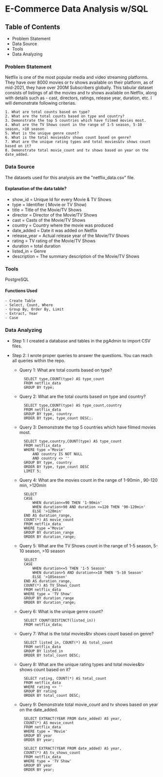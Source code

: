 

# E-Commerce Data Analysis w/SQL

## Table of Contents
- Problem Statement
- Data Source
- Tools
- Data Analyzing

### Problem Statement

Netflix is one of the most popular media and video streaming platforms. They have over 8000 movies or tv shows available on their platform, as of mid-2021, they have over 200M Subscribers globally. This tabular dataset consists of listings of all the movies and tv shows available on Netflix, along with details such as - cast, directors, ratings, release year, duration, etc. I will demonstrate following criterias.

    1. What are total counts based on type?
    2. What are the total counts based on type and country?
    3. Demonstrate the top 5 countries which have filmed movies most.
    4. What are the TV Shows count in the range of 1-5 season, 5-10 season, >10 season
    5. What is the unique genre count?
    6. What is the total movies&tv shows count based on genre?
    7. What are the unique rating types and total movies&tv shows count based on it?
    8. Demonstrate total movie_count and tv shows based on year on the date_added.

### Data Source
The datasets used for this analysis are the "netflix_data.csv" file.

#### Explanation of the data table?
- show_id = Unique Id for every Movie & TV Shows
- type = Identifier ( Movie or TV Show)
- title = Title of the Movie/TV Shows
- director = Director of the Movie/TV Shows
- cast = Casts of the Movie/TV Shows
- country = Country where the movie was produced
- date_added = Date it was added on Netflix
- release_year = Actual release year of the Movie/TV Shows
- rating = TV rating of the Movie/TV Shows
- duration = total duration
- listed_in = Genre
- description = The summary description of the Movie/TV Shows


### Tools
 PostgreSQL

 #### Functions Used

    - Create Table
    - Select, Count, Where
    - Group By, Order By, Limit
    - Extract, Year
    - Case


### Data Analyzing 
- Step 1: I created a database and tables in the pgAdmin to import CSV files.
- Step 2: I wrote proper queries to answer the questions. You can reach all queries within the repo.
     
    - Query 1: What are total counts based on type?

            SELECT type,COUNT(type) AS type_count
            FROM netflix_data
            GROUP BY type;

    - Query 2: What are the total counts based on type and country?
        
            SELECT type,COUNT(type) AS type_count,country
            FROM netflix_data
            GROUP BY type, country
            ORDER BY type, type_count DESC;. 

    - Query 3: Demonstrate the top 5 countries which have filmed movies most.
    
            SELECT type,country,COUNT(type) AS type_count
            FROM netflix_data
            WHERE type ='Movie'
                AND country IS NOT NULL
                AND country <> ''
            GROUP BY type, country
            ORDER BY type, type_count DESC
            LIMIT 5;

    - Query 4: What are the movies count in the range of 1-90min , 90-120 min, >120min
    
            SELECT
            CASE
                WHEN duration<=90 THEN '1-90min'
                WHEN duration>90 AND duration <=120 THEN '90-120min'
                ELSE '>120min'
            END AS duration_range,
            COUNT(*) AS movie_count
            FROM netflix_data
            WHERE type ='Movie'
            GROUP BY duration_range
            ORDER BY duration_range;

    - Query 5: What are the TV Shows count in the range of 1-5 season, 5-10 season, >10 season

            SELECT
            CASE 
                WHEN duration<=5 THEN '1-5 Season'
                WHEN duration>5 AND duration<=10 THEN '5-10 Season'
                ELSE '>10Season'
            END AS duration_range,
            COUNT(*) AS TV_Shows_Count
            FROM netflix_data
            WHERE type = 'TV Show'
            GROUP BY duration_range
            ORDER BY duration_range;

    - Query 6: What is the unique genre count?

            SELECT COUNT(DISTINCT(listed_in))
            FROM netflix_data;  

    - Query 7: What is the total movies&tv shows count based on genre?
    
            SELECT listed_in, COUNT(*) AS total_count
            FROM netflix_data
            GROUP BY listed_in
            ORDER BY total_count DESC;

    - Query 8: What are the unique rating types and total movies&tv shows count based on it?

            SELECT rating, COUNT(*) AS total_count
            FROM netflix_data
            WHERE rating <> ''
            GROUP BY rating
            ORDER BY total_count DESC;

    - Query 9: Demonstrate total movie_count and tv shows based on year on the date_added.

            SELECT EXTRACT(YEAR FROM date_added) AS year,
            COUNT(*) AS movie_count
            FROM netflix_data
            WHERE type = 'Movie'
            GROUP BY year
            ORDER BY year;

            SELECT EXTRACT(YEAR FROM date_added) AS year,
            COUNT(*) AS tv_shows_count
            FROM netflix_data
            WHERE type = 'TV Show'
            GROUP BY year
            ORDER BY year;
